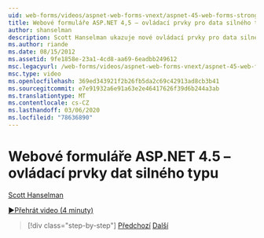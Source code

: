 ```yaml
---
uid: web-forms/videos/aspnet-web-forms-vnext/aspnet-45-web-forms-strong-typed-data-controls
title: Webové formuláře ASP.NET 4,5 – ovládací prvky pro data silného typu | Microsoft Docs
author: shanselman
description: Scott Hanselman ukazuje nové ovládací prvky pro data silného typu webových formulářů ASP.NET 4,5.
ms.author: riande
ms.date: 08/15/2012
ms.assetid: 9fe1858e-23a1-4cd8-aa69-6eadbb249612
msc.legacyurl: /web-forms/videos/aspnet-web-forms-vnext/aspnet-45-web-forms-strong-typed-data-controls
msc.type: video
ms.openlocfilehash: 369ed343921f2b26fb5da2c69c42913ad8cb3b41
ms.sourcegitcommit: e7e91932a6e91a63e2e46417626f39d6b244a3ab
ms.translationtype: MT
ms.contentlocale: cs-CZ
ms.lasthandoff: 03/06/2020
ms.locfileid: "78636890"
---
```

# <a name="aspnet-45-web-forms-strong-typed-data-controls"></a>Webové formuláře ASP.NET 4.5 – ovládací prvky dat silného typu

[Scott Hanselman](https://github.com/shanselman)

[&#9654;Přehrát video (4 minuty)](https://channel9.msdn.com/Blogs/ASP-NET-Site-Videos/aspnet-45-web-forms-strong-typed-data-controls)

> [!div class="step-by-step"]
> [Předchozí](aspnet-45-web-forms-model-binding.md)
> [Další](aspnet-vnext-videos-bundling-and-minification.md)
